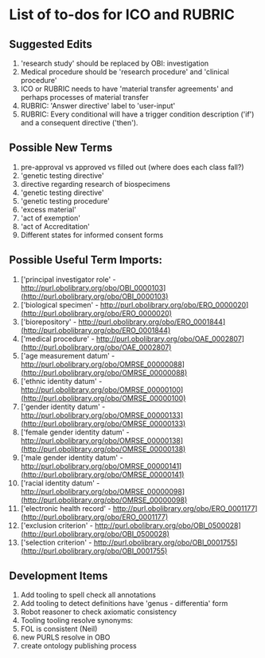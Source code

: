 # List of to-dos for ICO and RUBRIC

## Suggested Edits
1. 'research study' should be replaced by OBI: investigation
1. Medical procedure should be 'research procedure' and 'clinical procedure'
1. ICO or RUBRIC needs to have 'material transfer agreements' and perhaps processes of material transfer
1. RUBRIC: 'Answer directive' label to 'user-input'
1. RUBRIC: Every conditional will have a trigger condition description ('if') and a consequent directive ('then').

## Possible New Terms
1. pre-approval vs approved vs filled out (where does each class fall?)
1. 'genetic testing directive'
1. directive regarding research of biospecimens
1. 'genetic testing directive'
1. 'genetic testing procedure'
1. 'excess material'
1. 'act of exemption'
1. 'act of Accreditation'
1. Different states for informed consent forms

## Possible Useful Term Imports:
1. ['principal investigator role' - http://purl.obolibrary.org/obo/OBI_0000103](http://purl.obolibrary.org/obo/OBI_0000103)
1. ['biological specimen' - http://purl.obolibrary.org/obo/ERO_0000020](http://purl.obolibrary.org/obo/ERO_0000020)
1. ['biorepository' - http://purl.obolibrary.org/obo/ERO_0001844](http://purl.obolibrary.org/obo/ERO_0001844)
1. ['medical procedure' - http://purl.obolibrary.org/obo/OAE_0002807](http://purl.obolibrary.org/obo/OAE_0002807)
1. ['age measurement datum' - http://purl.obolibrary.org/obo/OMRSE_00000088](http://purl.obolibrary.org/obo/OMRSE_00000088)
1. ['ethnic identity datum' - http://purl.obolibrary.org/obo/OMRSE_00000100](http://purl.obolibrary.org/obo/OMRSE_00000100)
1. ['gender identity datum' - http://purl.obolibrary.org/obo/OMRSE_00000133](http://purl.obolibrary.org/obo/OMRSE_00000133)
1. ['female gender identity datum' - http://purl.obolibrary.org/obo/OMRSE_00000138](http://purl.obolibrary.org/obo/OMRSE_00000138)
1. ['male gender identity datum' - http://purl.obolibrary.org/obo/OMRSE_00000141](http://purl.obolibrary.org/obo/OMRSE_00000141)
1. ['racial identity datum' - http://purl.obolibrary.org/obo/OMRSE_00000098](http://purl.obolibrary.org/obo/OMRSE_00000098)
1. ['electronic health record' - http://purl.obolibrary.org/obo/ERO_0001177](http://purl.obolibrary.org/obo/ERO_0001177)
1. ['exclusion criterion' - http://purl.obolibrary.org/obo/OBI_0500028](http://purl.obolibrary.org/obo/OBI_0500028)
1. ['selection criterion' - http://purl.obolibrary.org/obo/OBI_0001755](http://purl.obolibrary.org/obo/OBI_0001755)

## Development Items
1. Add tooling to spell check all annotations
1. Add tooling to detect definitions have 'genus - differentia' form
1. Robot reasoner to check axiomatic consistency
1. Tooling tooling resolve synonyms:
1. FOL is consistent (Neil)
1. new PURLS resolve in OBO
1. create ontology publishing process
